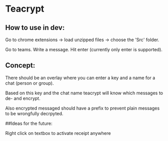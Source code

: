 # Teacrypt

## How to use in dev:

Go to chrome extensions -> load unzipped files -> choose the 'Src' folder.

Go to teams. Write a message. Hit enter (currently only enter is supported).

## Concept:

There should be an overlay where you can enter a key and a name for a chat (person or group).

Based on this key and the chat name teacrypt will know which messages to de- and encrypt.

Also encrypted messaged should have a prefix to prevent plain messages to be wrongfully decrpyted.


##Ideas for the future:


Right click on textbox to activate receipt anywhere 
